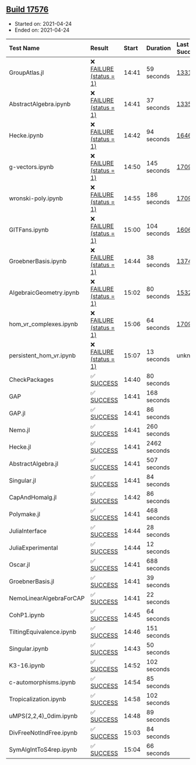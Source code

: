 ## [Build 17576](https://oscarci.mathematik.uni-kl.de/job/oscar/17576/)

* Started on: 2021-04-24
* Ended on: 2021-04-24

| Test Name    | Result | Start | Duration | Last Success | First Failure |
|:-------------|:-------|:------|:---------|:-------------|:--------------|
| GroupAtlas.jl | ❌ [FAILURE (status = 1)](https://oscarci.mathematik.uni-kl.de/job/oscar/17576/artifact/logs/build-17576/GroupAtlas.jl.log) | 14:41 | 59 seconds | [13311](https://oscarci.mathematik.uni-kl.de/job/oscar/13311/) | [13312](https://oscarci.mathematik.uni-kl.de/job/oscar/13312/) |
| AbstractAlgebra.ipynb | ❌ [FAILURE (status = 1)](https://oscarci.mathematik.uni-kl.de/job/oscar/17576/artifact/logs/build-17576/AbstractAlgebra.ipynb.log) | 14:41 | 37 seconds | [13355](https://oscarci.mathematik.uni-kl.de/job/oscar/13355/) | [13356](https://oscarci.mathematik.uni-kl.de/job/oscar/13356/) |
| Hecke.ipynb | ❌ [FAILURE (status = 1)](https://oscarci.mathematik.uni-kl.de/job/oscar/17576/artifact/logs/build-17576/Hecke.ipynb.log) | 14:42 | 94 seconds | [16463](https://oscarci.mathematik.uni-kl.de/job/oscar/16463/) | [16464](https://oscarci.mathematik.uni-kl.de/job/oscar/16464/) |
| g-vectors.ipynb | ❌ [FAILURE (status = 1)](https://oscarci.mathematik.uni-kl.de/job/oscar/17576/artifact/logs/build-17576/g-vectors.ipynb.log) | 14:50 | 145 seconds | [17099](https://oscarci.mathematik.uni-kl.de/job/oscar/17099/) | [17100](https://oscarci.mathematik.uni-kl.de/job/oscar/17100/) |
| wronski-poly.ipynb | ❌ [FAILURE (status = 1)](https://oscarci.mathematik.uni-kl.de/job/oscar/17576/artifact/logs/build-17576/wronski-poly.ipynb.log) | 14:55 | 186 seconds | [17098](https://oscarci.mathematik.uni-kl.de/job/oscar/17098/) | [17099](https://oscarci.mathematik.uni-kl.de/job/oscar/17099/) |
| GITFans.ipynb | ❌ [FAILURE (status = 1)](https://oscarci.mathematik.uni-kl.de/job/oscar/17576/artifact/logs/build-17576/GITFans.ipynb.log) | 15:00 | 104 seconds | [16068](https://oscarci.mathematik.uni-kl.de/job/oscar/16068/) | [16069](https://oscarci.mathematik.uni-kl.de/job/oscar/16069/) |
| GroebnerBasis.ipynb | ❌ [FAILURE (status = 1)](https://oscarci.mathematik.uni-kl.de/job/oscar/17576/artifact/logs/build-17576/GroebnerBasis.ipynb.log) | 14:44 | 38 seconds | [13748](https://oscarci.mathematik.uni-kl.de/job/oscar/13748/) | [13749](https://oscarci.mathematik.uni-kl.de/job/oscar/13749/) |
| AlgebraicGeometry.ipynb | ❌ [FAILURE (status = 1)](https://oscarci.mathematik.uni-kl.de/job/oscar/17576/artifact/logs/build-17576/AlgebraicGeometry.ipynb.log) | 15:02 | 80 seconds | [15322](https://oscarci.mathematik.uni-kl.de/job/oscar/15322/) | [15323](https://oscarci.mathematik.uni-kl.de/job/oscar/15323/) |
| hom_vr_complexes.ipynb | ❌ [FAILURE (status = 1)](https://oscarci.mathematik.uni-kl.de/job/oscar/17576/artifact/logs/build-17576/hom_vr_complexes.ipynb.log) | 15:06 | 64 seconds | [17099](https://oscarci.mathematik.uni-kl.de/job/oscar/17099/) | [17100](https://oscarci.mathematik.uni-kl.de/job/oscar/17100/) |
| persistent_hom_vr.ipynb | ❌ [FAILURE (status = 1)](https://oscarci.mathematik.uni-kl.de/job/oscar/17576/artifact/logs/build-17576/persistent_hom_vr.ipynb.log) | 15:07 | 13 seconds | unknown | unknown |
| CheckPackages | ✅ [SUCCESS](https://oscarci.mathematik.uni-kl.de/job/oscar/17576/artifact/logs/build-17576/CheckPackages.log) | 14:40 | 80 seconds |  |  |
| GAP | ✅ [SUCCESS](https://oscarci.mathematik.uni-kl.de/job/oscar/17576/artifact/logs/build-17576/GAP.log) | 14:41 | 168 seconds |  |  |
| GAP.jl | ✅ [SUCCESS](https://oscarci.mathematik.uni-kl.de/job/oscar/17576/artifact/logs/build-17576/GAP.jl.log) | 14:41 | 86 seconds |  |  |
| Nemo.jl | ✅ [SUCCESS](https://oscarci.mathematik.uni-kl.de/job/oscar/17576/artifact/logs/build-17576/Nemo.jl.log) | 14:41 | 260 seconds |  |  |
| Hecke.jl | ✅ [SUCCESS](https://oscarci.mathematik.uni-kl.de/job/oscar/17576/artifact/logs/build-17576/Hecke.jl.log) | 14:41 | 2462 seconds |  |  |
| AbstractAlgebra.jl | ✅ [SUCCESS](https://oscarci.mathematik.uni-kl.de/job/oscar/17576/artifact/logs/build-17576/AbstractAlgebra.jl.log) | 14:41 | 507 seconds |  |  |
| Singular.jl | ✅ [SUCCESS](https://oscarci.mathematik.uni-kl.de/job/oscar/17576/artifact/logs/build-17576/Singular.jl.log) | 14:41 | 84 seconds |  |  |
| CapAndHomalg.jl | ✅ [SUCCESS](https://oscarci.mathematik.uni-kl.de/job/oscar/17576/artifact/logs/build-17576/CapAndHomalg.jl.log) | 14:42 | 86 seconds |  |  |
| Polymake.jl | ✅ [SUCCESS](https://oscarci.mathematik.uni-kl.de/job/oscar/17576/artifact/logs/build-17576/Polymake.jl.log) | 14:41 | 468 seconds |  |  |
| JuliaInterface | ✅ [SUCCESS](https://oscarci.mathematik.uni-kl.de/job/oscar/17576/artifact/logs/build-17576/JuliaInterface.log) | 14:44 | 28 seconds |  |  |
| JuliaExperimental | ✅ [SUCCESS](https://oscarci.mathematik.uni-kl.de/job/oscar/17576/artifact/logs/build-17576/JuliaExperimental.log) | 14:44 | 12 seconds |  |  |
| Oscar.jl | ✅ [SUCCESS](https://oscarci.mathematik.uni-kl.de/job/oscar/17576/artifact/logs/build-17576/Oscar.jl.log) | 14:41 | 688 seconds |  |  |
| GroebnerBasis.jl | ✅ [SUCCESS](https://oscarci.mathematik.uni-kl.de/job/oscar/17576/artifact/logs/build-17576/GroebnerBasis.jl.log) | 14:41 | 39 seconds |  |  |
| NemoLinearAlgebraForCAP | ✅ [SUCCESS](https://oscarci.mathematik.uni-kl.de/job/oscar/17576/artifact/logs/build-17576/NemoLinearAlgebraForCAP.log) | 14:41 | 22 seconds |  |  |
| CohP1.ipynb | ✅ [SUCCESS](https://oscarci.mathematik.uni-kl.de/job/oscar/17576/artifact/logs/build-17576/CohP1.ipynb.log) | 14:45 | 64 seconds |  |  |
| TiltingEquivalence.ipynb | ✅ [SUCCESS](https://oscarci.mathematik.uni-kl.de/job/oscar/17576/artifact/logs/build-17576/TiltingEquivalence.ipynb.log) | 14:46 | 151 seconds |  |  |
| Singular.ipynb | ✅ [SUCCESS](https://oscarci.mathematik.uni-kl.de/job/oscar/17576/artifact/logs/build-17576/Singular.ipynb.log) | 14:43 | 50 seconds |  |  |
| K3-16.ipynb | ✅ [SUCCESS](https://oscarci.mathematik.uni-kl.de/job/oscar/17576/artifact/logs/build-17576/K3-16.ipynb.log) | 14:52 | 102 seconds |  |  |
| c-automorphisms.ipynb | ✅ [SUCCESS](https://oscarci.mathematik.uni-kl.de/job/oscar/17576/artifact/logs/build-17576/c-automorphisms.ipynb.log) | 14:54 | 85 seconds |  |  |
| Tropicalization.ipynb | ✅ [SUCCESS](https://oscarci.mathematik.uni-kl.de/job/oscar/17576/artifact/logs/build-17576/Tropicalization.ipynb.log) | 14:58 | 102 seconds |  |  |
| uMPS(2,2,4)_0dim.ipynb | ✅ [SUCCESS](https://oscarci.mathematik.uni-kl.de/job/oscar/17576/artifact/logs/build-17576/uMPS-2-2-4-_0dim.ipynb.log) | 14:48 | 89 seconds |  |  |
| DivFreeNotIndFree.ipynb | ✅ [SUCCESS](https://oscarci.mathematik.uni-kl.de/job/oscar/17576/artifact/logs/build-17576/DivFreeNotIndFree.ipynb.log) | 15:03 | 84 seconds |  |  |
| SymAlgIntToS4rep.ipynb | ✅ [SUCCESS](https://oscarci.mathematik.uni-kl.de/job/oscar/17576/artifact/logs/build-17576/SymAlgIntToS4rep.ipynb.log) | 15:04 | 66 seconds |  |  |
